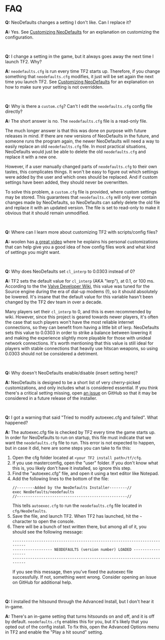 # FAQ

**Q:** NeoDefaults changes a setting I don't like. Can I replace it?

**A:** Yes. See
[Customizing NeoDefaults](More-Info.md/#customizing-neodefaults) for an explanation on customizing
the configuration.

&nbsp;

**Q:** I change a setting in the game, but it always goes away the next time I launch TF2. Why?

**A:** `neodefaults.cfg` is run every time TF2 starts up. Therefore, if you change something that
`neodefaults.cfg` modifies, it just will be set again the next time you launch TF2. See 
[Customizing NeoDefaults](More-Info.md/#customizing-neodefaults) for an explanation on how to make
sure your setting is not overridden.

&nbsp;

**Q:** Why is there a `custom.cfg`? Can't I edit the `neodefaults.cfg` config file directly?

**A:** The short answer is no. The `neodefaults.cfg` file is a read-only file.

The much longer answer is that this was done on purpose with future releases in mind. If there are
new versions of NeoDefaults in the future, and someone runs the program again, the newer NeoDefaults
will need a way to easily replace an old `neodefaults.cfg` file. In most practical situations,
NeoDefaults would just be able to delete the old `neodefaults.cfg` and replace it with a new one.

However, if a user manually changed parts of `neodefaults.cfg` to their own tastes, this complicates
things. It won't be easy to figure out which settings were added by the user and which ones should
be replaced. And if custom settings have been added, they should never be overwritten.

To solve this problem, a `custom.cfg` file is provided, where custom settings may be stored. This
guarantees that `neodefaults.cfg` will only ever contain changes made by NeoDefaults, so NeoDefaults
can safely delete the old file and replace it with an updated version. The file is set to read-only
to make it obvious that it should remain unmodified.

&nbsp;

**Q:** Where can I learn more about customizing TF2 with scripts/config files?

**A:** woolen has [a great video](https://youtu.be/cRGW4a1K_Io) where he explains his personal
customizations that can help give you a good idea of how config files work and what kind of settings
you might want.

&nbsp;

**Q:** Why does NeoDefaults set `cl_interp` to 0.0303 instead of 0?

**A:** TF2 sets the default value for `cl_interp` (AKA "lerp"), at 0.1, or 100 ms. According to the
the [Valve Developer Wiki](https://developer.valvesoftware.com/wiki/Interpolation), this value was
tuned for the Source engine during the era of dial-up modems (!), so it should absolutely be
lowered. It's insane that the default value for this variable hasn't been changed by the TF2 dev
team in over a decade.

Many players set their `cl_interp` to 0, and this is even recommended by wiki. However, since this
project is geared towards newer players, it's often the case that such players won't have the most
reliable internet connections, so they can benefit from having a little bit of lerp. NeoDefaults
sets this value to 0.0303 in order to strike a balance between lowering it and making the experience
slightly more playable for those with unideal network connections. It's worth mentioning that this
value is still ideal for players with stable connections that heavily use hitscan weapons, so using
0.0303 should not be considered a detriment.

&nbsp;

**Q:** Why doesn't NeoDefaults enable/disable (insert setting here)?

**A:** NeoDefaults is designed to be a short list of very cherry-picked customizations, and only
includes what is considered essential. If you think there's a critical setting missing, open [an
issue](https://github.com/kqarryzada/TF2-NeoDefaults/issues) on GitHub so that it may be considered
in a future release of the installer.

&nbsp;

**Q:** I got a warning that said "Tried to modify autoexec.cfg and failed". What happened?

**A:** The autoexec.cfg file is checked by TF2 every time the game starts up. In order for
NeoDefaults to run on startup, this file must indicate that we want the `neodefaults.cfg` file to
run. This error is not expected to happen, but in case it did, here are some steps you can take to
fix this:

1. Open the cfg folder located at `<your TF2 install path>/tf/cfg`.
1. If you use mastercomfig, open the "user" folder. If you don't know what this is, you likely don't
have it installed, so ignore this step.
1. Find the "autoexec.cfg" file, and open it using a text editor like Notepad.
1. Add the following lines to the bottom of the file:
    ```
    //--------Added by the NeoDefaults Installer--------//
    exec NeoDefaults/neodefaults
    //--------------------------------------------------//
    ```
    This tells `autoexec.cfg` to run the `neodefaults.cfg` file located in `cfg/NeoDefaults`.
1. Save the file, and launch TF2. When TF2 has launched, hit the `~` character to open the
console.
1. There will be a bunch of text written there, but among all of it, you should see the following
    message:
    ```
    -------------------------------------------------------------------------
    ------------------ NEODEFAULTS (version number) LOADED ------------------
    -------------------------------------------------------------------------
    ```
    If you see this message, then you've fixed the autoexec file successfully. If not, something
    went wrong. Consider opening an issue on GitHub for additional help.


&nbsp;

**Q:** I installed the hitsound through the Advanced Install, but I don't hear it in-game.

**A:** There's an in-game setting that turns hitsounds on and off, and it is off by default.
`neodefaults.cfg` enables this for you, but it's likely that you opted out of the config install.
To fix this, open the Advanced Options menu in TF2 and enable the "Play a hit sound" setting.
